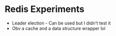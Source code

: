 # Redis Experiments
* Leader election - Can be used but I didn't test it
* Obv a cache and a data structure wrapper lol

